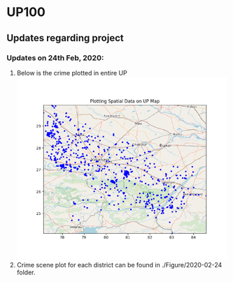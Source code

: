 # UP100
## Updates regarding project



### Updates on 24th Feb, 2020:
  1. Below is the crime plotted in entire UP
  ![](./Figure/2020-02-24/UP_CRIME.png)
  2. Crime scene plot for each district can be found in ./Figure/2020-02-24 folder.




